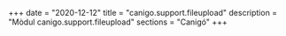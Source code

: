 +++
date        = "2020-12-12"
title       = "canigo.support.fileupload"
description = "Mòdul canigo.support.fileupload"
sections    = "Canigó"
+++